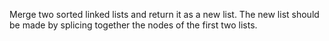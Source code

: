 Merge two sorted linked lists and return it as a new list. The new list should be made by splicing together the nodes of the first two lists.


